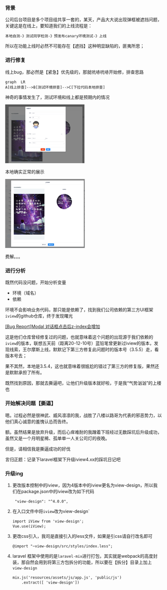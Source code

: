 ### 背景

公司后台项目是多个项目组共享一套的，某天，产品大大说出现弹框被遮挡问题，关键这是在线上，要知道我们的上线流程是：

```
本地自测-》测试同学检测-》预发布canary环境测试-》上线
```

所以在功能上线时必然不可能存在【遮挡】这种明显缺陷的，匪夷所思；

### 进行修复

线上bug，那必然是【紧急】优先级的，那就吭哧吭哧开始修，排查思路

```mermaid
graph  LR
A[线上排查]-->B[测试环境排查]-->C[下拉代码本地排查]
```

神奇的事情发生了，测试环境和线上都是预期内的情况

<img src="image-20201210162530534.png" alt="image-20201210162530534" style="zoom:25%;" />

本地确实正常的展示

<img src="image-20201210162602398.png" alt="image-20201210162602398" style="zoom:25%;" />

费解。。。

### 进行分析

既然代码没问题，开始分析变量

- 环境（域名）
- 依赖

环境不会影响业务代码，那只能是依赖了，找到我们公司依赖的第三方UI框架`iview`的github仓库，终于发现曙光

[[Bug Report]Modal 对话框点击后z-index会增加](https://github.com/iview/iview/issues/4480)

这是他们仓库曾经修复过的问题，也就意味着这个问题的出现源于我们依赖的`iview`的版本，联想五天前（距离20-12-10号）蓝铅笔曾更新过iview的版本，发现线索，王尔摩斯上线，默默记下第三方修复此问题时的版本号（3.5.5）走，看版本号去；

果不其然，本地是3.5.4，这也就意味着很尴尬的错过了第三方的修复版，果然还是默默承担了所有。

既然找到原因，那就去撕逼吧，让他们升级版本就好啦，于是我“气势汹汹”的上楼也

### 开始解决问题【撕逼】

嗯。过程必然是很神武、威风凛凛的我，战胜了八楼以路哥为代表的邪恶势力，以他们真心诚意的羞愧认怂而告终。

额。虽然结果是放弃升级，而后心痒难耐的我蹭着下班经过无数踩坑后升级成功，虽然又是一个月明星稀、孤单单一人关公司灯的夜晚。

但是，请相信我是撕逼成功的好伐

言归正题：记录下laravel框架下升级iview4.xx的踩坑日记吧

### 升级ing

1. 更改版本控制中的iview，因为4版本中的iview更名为view-design，所以我们在package.json中的iview改为如下代码

   ```
    "view-design": "^4.0.0",
   ```

2. 在入口文件中将`iview`改为view-design`

   ```
   import iView from 'view-design';
   Vue.use(iView);
   ```

3. 更改css引入，我司是直接引入的less文件，如果是引css请自行改名即可

   ```
   @import "~view-design/src/styles/index.less";
   ```

4. laravel 框架中使用的是`laravel-mix`进行打包，其实就是webpack的高度封装，那自然会用到将第三方包拆分的功能，所以要在【拆分】目录上加上`view-design`

   ```
   mix.js('resources/assets/js/app.js', 'public/js')
       .extract([ 'view-design'])
   ```

   

